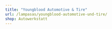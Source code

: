 ```yaml
---
title: "Youngblood Automotive & Tire"
url: /lampasas/youngblood-automotive-und-tire/
shop: Autowerkstatt
---
```

